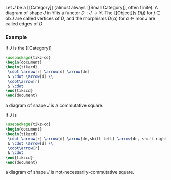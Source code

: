 Let $J$ be a [[Category]] (almost always [[Small Category]], often finite).
A diagram of shape $J$ in $\mathcal{C}$ is a functor $D:J\to \mathcal{C}$.
The [[Object]]s $D(j)$ for $j\in \operatorname{ob}J$ are called vertices of $D$,
and the morphisms $D(\alpha)$ for $\alpha \in \operatorname{mor}J$ are called edges of $D$.

### Example
If $J$ is the [[Category]] 
```tikz
\usepackage{tikz-cd}
\begin{document}
\begin{tikzcd}
 \cdot \arrow[r] \arrow[d] \arrow[dr]
 & \cdot \arrow[d] \\
 \cdot\arrow[r]
 & \cdot
\end{tikzcd}
\end{document}
```
a diagram of shape $J$ is a commutative square.

If $J$ is 
```tikz
\usepackage{tikz-cd}
\begin{document}
\begin{tikzcd}
 \cdot \arrow[r] \arrow[d] \arrow[dr,shift left] \arrow[dr, shift right]
 & \cdot \arrow[d] \\
 \cdot\arrow[r]
 & \cdot
\end{tikzcd}
\end{document}
```
a diagram of shape $J$ is not-necessarily-commutative square.

